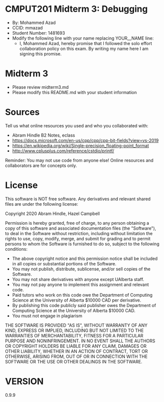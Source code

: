 # CMPUT201 Midterm 3: Debugging

* By: Mohammed Azad
* CCID: mmazad
* Student Number: 1481693
* Modify the following line with your name replacing YOUR__NAME line: 
    * I, Mohammed Azad, hereby promise that I followed the solo effort collaboration policy on this exam. By writing my name here I am signing this promise.

# Midterm 3

* Please review midterm3.md
* Please modify this README.md with your student information 

# Sources

Tell us what online resources you used and who you collaborated with:

* Abram Hindle B2 Notes, eclass
* https://docs.microsoft.com/en-us/cpp/cpp/cpp-bit-fields?view=vs-2019
* https://en.wikipedia.org/wiki/Single-precision_floating-point_format
* http://www.cplusplus.com/reference/cstdio/printf/

Reminder: You may not use code from anyone else! Online resources and collaborators are for concepts only.

# License

This software is NOT free software. Any derivatives and relevant shared files are under the following license:

Copyright 2020 Abram Hindle, Hazel Campbell

Permission is hereby granted, free of charge, to any person obtaining a copy of this software and associated documentation files (the "Software"), to deal in the Software without restriction, including without limitation the rights to use, copy, modify, merge, and submit for grading and to permit persons to whom the Software is furnished to do so, subject to the following conditions:

* The above copyright notice and this permission notice shall be included in all copies or substantial portions of the Software.
* You may not publish, distribute, sublicense, and/or sell copies of the Software.
* You may not share derivatives with anyone except UAlberta staff.
* You may not pay anyone to implement this assignment and relevant code.
* Paid tutors who work on this code owe the Department of Computing Science at the University of Alberta $10000 CAD per derivative.
* By publishing this code publicly said publisher owes the Department of Computing Science at the University of Alberta $10000 CAD.
* You must not engage in plagiarism 

THE SOFTWARE IS PROVIDED "AS IS", WITHOUT WARRANTY OF ANY KIND, EXPRESS OR IMPLIED, INCLUDING BUT NOT LIMITED TO THE WARRANTIES OF MERCHANTABILITY, FITNESS FOR A PARTICULAR PURPOSE AND NONINFRINGEMENT. IN NO EVENT SHALL THE AUTHORS OR COPYRIGHT HOLDERS BE LIABLE FOR ANY CLAIM, DAMAGES OR OTHER LIABILITY, WHETHER IN AN ACTION OF CONTRACT, TORT OR OTHERWISE, ARISING FROM, OUT OF OR IN CONNECTION WITH THE SOFTWARE OR THE USE OR OTHER DEALINGS IN THE SOFTWARE.

# VERSION

0.9.9
